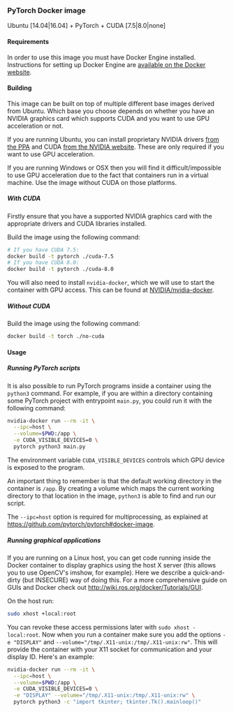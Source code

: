 ### PyTorch Docker image

Ubuntu [14.04|16.04] + PyTorch + CUDA [7.5|8.0|none]


#### Requirements

In order to use this image you must have Docker Engine installed. Instructions
for setting up Docker Engine are
[available on the Docker website](https://docs.docker.com/engine/installation/).

#### Building

This image can be built on top of multiple different base images derived from
Ubuntu. Which base you choose depends on whether you have an NVIDIA
graphics card which supports CUDA and you want to use GPU acceleration or not.

If you are running Ubuntu, you can install proprietary NVIDIA drivers
[from the PPA](https://launchpad.net/~graphics-drivers/+archive/ubuntu/ppa)
and CUDA [from the NVIDIA website](https://developer.nvidia.com/cuda-downloads).
These are only required if you want to use GPU acceleration.

If you are running Windows or OSX then you will find it difficult/impossible to
use GPU acceleration due to the fact that containers run in a virtual machine.
Use the image without CUDA on those platforms.

##### With CUDA

Firstly ensure that you have a supported NVIDIA graphics card with the
appropriate drivers and CUDA libraries installed.

Build the image using the following command:

```sh
# If you have CUDA 7.5:
docker build -t pytorch ./cuda-7.5
# If you have CUDA 8.0:
docker build -t pytorch ./cuda-8.0
```

You will also need to install `nvidia-docker`, which we will use to start the
container with GPU access. This can be found at
[NVIDIA/nvidia-docker](https://github.com/NVIDIA/nvidia-docker).

##### Without CUDA

Build the image using the following command:

```sh
docker build -t torch ./no-cuda
```

#### Usage

##### Running PyTorch scripts

It is also possible to run PyTorch programs inside a container using the
`python3` command. For example, if you are within a directory containing
some PyTorch project with entrypoint `main.py`, you could run it with
the following command:

```sh
nvidia-docker run --rm -it \
  --ipc=host \
  --volume=$PWD:/app \
  -e CUDA_VISIBLE_DEVICES=0 \
  pytorch python3 main.py
```

The environment variable `CUDA_VISIBLE_DEVICES` controls which GPU device is
exposed to the program.

An important thing to remember is that the default working directory in the
container is `/app`. By creating a volume which maps the current
working directory to that location in the image, `python3` is able to find and
run our script.

The `--ipc=host` option is required for multiprocessing, as explained
at https://github.com/pytorch/pytorch#docker-image.

##### Running graphical applications

If you are running on a Linux host, you can get code running inside the Docker
container to display graphics using the host X server (this allows you to use
OpenCV's imshow, for example). Here we describe a quick-and-dirty (but INSECURE)
way of doing this. For a more comprehensive guide on GUIs and Docker check out
http://wiki.ros.org/docker/Tutorials/GUI.

On the host run:

```sh
sudo xhost +local:root
```

You can revoke these access permissions later with `sudo xhost -local:root`.
Now when you run a container make sure you add the options `-e "DISPLAY"` and
`--volume="/tmp/.X11-unix:/tmp/.X11-unix:rw"`. This will provide the container
with your X11 socket for communication and your display ID. Here's an
example:

```sh
nvidia-docker run --rm -it \
  --ipc=host \
  --volume=$PWD:/app \
  -e CUDA_VISIBLE_DEVICES=0 \
  -e "DISPLAY" --volume="/tmp/.X11-unix:/tmp/.X11-unix:rw" \
  pytorch python3 -c "import tkinter; tkinter.Tk().mainloop()"
```
